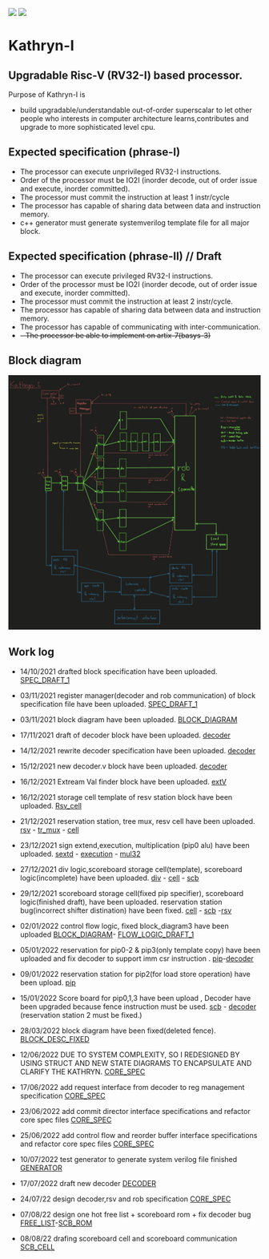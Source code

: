 ![](https://img.shields.io/badge/Status-In_development-orange.svg) ![](https://img.shields.io/badge/Author-Tanawin_devaveja-green.svg)
# Kathryn-I
## Upgradable Risc-V (RV32-I) based processor.

Purpose of Kathryn-I is
- build upgradable/understandable out-of-order superscalar to let other people who interests in computer architecture learns,contributes and upgrade to more sophisticated level cpu.

## Expected specification (phrase-I)

- The processor can execute unprivileged RV32-I instructions.
- Order of the processor must be IO2I (inorder decode, out of order issue and execute, inorder committed).
- The processor must commit the instruction at least 1 instr/cycle
- The processor has capable of sharing data between data and instruction memory.
- c++ generator must generate systemverilog template file for all major block.

## Expected specification (phrase-II) // Draft

- The processor can execute privileged RV32-I instructions.
- Order of the processor must be IO2I (inorder decode, out of order issue and execute, inorder committed).
- The processor must commit the instruction at least 2 instr/cycle.
- The processor has capable of sharing data between data and instruction memory.
- The processor has capable of communicating with inter-communication.
- ~~- The processor be able to implement on artix-7(basys-3)~~

## Block diagram
![](https://github.com/Tanawin1701d/Kathryn-I/blob/master/SPECIFICATION/block_diagram.jpg?raw=true)


## Work log
- 14/10/2021 drafted block specification have been uploaded. [SPEC_DRAFT_1](https://github.com/Tanawin1701d/Kathryn-I/blob/master/SPECIFICATION/old/Block_Description.ods)
- 03/11/2021 register manager(decoder and rob communication) of block specification file have been uploaded. [SPEC_DRAFT_1](https://github.com/Tanawin1701d/Kathryn-I/blob/master/SPECIFICATION/old/Block_Description.ods)
- 03/11/2021 block diagram have been uploaded. [BLOCK_DIAGRAM](https://github.com/Tanawin1701d/Kathryn-I/blob/master/SPECIFICATION/old/block_diagram.png)
- 17/11/2021 draft of decoder block have been uploaded. [decoder](https://github.com/Tanawin1701d/Kathryn-I/blob/master/Source/old/Decode/Decode.v)
- 14/12/2021 rewrite decoder specification have been uploaded. [decoder](https://github.com/Tanawin1701d/Kathryn-I/blob/master/SPECIFICATION/old/Block_Description.ods)
- 15/12/2021 new decoder.v block have been uploaded. [decoder](https://github.com/Tanawin1701d/Kathryn-I/blob/master/Source/old/Decode/Decode.v)
- 16/12/2021 Extream Val finder block have been uploaded. [extV](https://github.com/Tanawin1701d/Kathryn-I/blob/master/Source/old/TEMPLATE/Finder/Extream_val.v)
- 16/12/2021 storage cell template of resv station block have been uploaded. [Rsv_cell](https://github.com/Tanawin1701d/Kathryn-I/blob/master/Source/old/Reservation_station/TEMPLATE/Resv_cell.v)
- 21/12/2021 reservation station, tree mux, resv cell have been uploaded.
[rsv](https://github.com/Tanawin1701d/Kathryn-I/blob/master/Source/old/Reservation_station/TEMPLATE/Resv_cell.v) - [tr_mux](https://github.com/Tanawin1701d/Kathryn-I/blob/master/Source/old/TEMPLATE/MUX/Mux.v) - [cell](https://github.com/Tanawin1701d/Kathryn-I/blob/master/Source/old/Reservation_station/TEMPLATE/Resv_cell.v)

- 23/12/2021 sign extend,execution, multiplication (pip0 alu)  have been uploaded.
[sextd](https://github.com/Tanawin1701d/Kathryn-I/blob/master/Source/old/TEMPLATE/Int/Sign_ext.v) - [execution](https://github.com/Tanawin1701d/Kathryn-I/blob/master/Source/old/Alu/pip0/Execute.v) - [mul32](https://github.com/Tanawin1701d/Kathryn-I/blob/master/Source/old/Alu/pip0/Mul.v)

- 27/12/2021 div logic,scoreboard storage cell(template), scoreboard logic(incomplete)  have been uploaded.
[div](https://github.com/Tanawin1701d/Kathryn-I/blob/master/Source/old/Alu/pip1/DIV.v) - [cell](https://github.com/Tanawin1701d/Kathryn-I/blob/master/Source/old/Score_board/TEMPLATE/Scb_cell.v) - [scb](https://github.com/Tanawin1701d/Kathryn-I/blob/master/Source/old/Score_board/TEMPLATE/Scb.v)

- 29/12/2021 scoreboard storage cell(fixed pip specifier), scoreboard logic(finished draft), have been uploaded. reservation station bug(incorrect shifter distination) have been fixed.
[cell](https://github.com/Tanawin1701d/Kathryn-I/blob/master/Source/old/Score_board/TEMPLATE/Scb_cell.v) - [scb](https://github.com/Tanawin1701d/Kathryn-I/blob/master/Source/old/Score_board/TEMPLATE/Scb.v)
-[rsv](https://github.com/Tanawin1701d/Kathryn-I/blob/master/Source/Reservation_station/TEMPLATE/Resv_cell.v)
- 02/01/2022 control flow logic, fixed block_diagram3 have been uploaded [BLOCK_DIAGRAM](https://github.com/Tanawin1701d/Kathryn-I/blob/master/SPECIFICATION/old/block_diagram3.jpg)-
[FLOW_LOGIC_DRAFT_1](https://github.com/Tanawin1701d/Kathryn-I/blob/master/SPECIFICATION/Flow_Logic.ods)
- 05/01/2022 reservation for pip0-2 & pip3(only template copy) have been uploaded and fix decoder to support imm csr instruction . [pip](https://github.com/Tanawin1701d/Kathryn-I/blob/master/Source/Reservation_station)-[decoder](https://github.com/Tanawin1701d/Kathryn-I/blob/master/Source/old/Decode/Decode.v)
- 09/01/2022 reservation station for pip2(for load store operation) have been upload. [pip](https://github.com/Tanawin1701d/Kathryn-I/blob/master/Source/old/Reservation_station)
- 15/01/2022 Score board for pip0,1,3 have been upload , Decoder have been upgraded because fence instruction must be used. [scb](https://github.com/Tanawin1701d/Kathryn-I/blob/master/Source/old/Score_board) - [decoder](https://github.com/Tanawin1701d/Kathryn-I/blob/master/Source/old/Decode/Decode.v) (reservation station 2 must be fixed.)
- 28/03/2022 block diagram have been fixed(deleted fence). [BLOCK_DESC_FIXED](https://github.com/Tanawin1701d/Kathryn-I/blob/master/SPECIFICATION/old/Block_Description.ods)
- 12/06/2022 DUE TO SYSTEM COMPLEXITY, SO I REDESIGNED BY USING STRUCT AND NEW STATE DIAGRAMS TO ENCAPSULATE AND CLARIFY THE KATHRYN. [CORE_SPEC](https://github.com/Tanawin1701d/Kathryn-I/blob/master/SPECIFICATION/core_spec.ods)
- 17/06/2022 add request interface from decoder to reg management specification [CORE_SPEC](https://github.com/Tanawin1701d/Kathryn-I/blob/master/SPECIFICATION/core_spec.ods)
- 23/06/2022 add commit director interface specifications and refactor core spec files [CORE_SPEC](https://github.com/Tanawin1701d/Kathryn-I/blob/master/SPECIFICATION/core_spec.ods)
- 25/06/2022 add control flow and reorder buffer interface specifications and refactor core spec files [CORE_SPEC](https://github.com/Tanawin1701d/Kathryn-I/blob/master/SPECIFICATION/core_spec.ods)
- 10/07/2022 test generator to generate system verilog file finished [GENERATOR](https://github.com/Tanawin1701d/Kathryn-I/tree/master/utils/generator)
- 17/07/2022 draft new decoder [DECODER](https://github.com/Tanawin1701d/Kathryn-I/tree/master/src/core/decoder)

- 24/07/22 design decoder,rsv and rob specification [CORE_SPEC](https://1drv.ms/u/s!AkU-NTsj4vkJwz0SSvnzZAP8YSQY?e=W1C6hY)
- 07/08/22 design one hot free list + scoreboard rom + fix decoder bug [FREE_LIST](https://github.com/Tanawin1701d/Kathryn-I/blob/master/src/lib/freeList/)-[SCB_ROM](https://github.com/Tanawin1701d/Kathryn-I/blob/master/src/lib/scb_stable/)

- 08/08/22 drafing scoreboard cell and scoreboard communication [SCB_CELL](https://github.com/Tanawin1701d/Kathryn-I/blob/master/src/lib/scb_stable/)